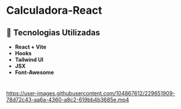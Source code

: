 # Calculadora-React 
## 🚀 Tecnologias Utilizadas
 * **React + Vite**
 * **Hooks** 
 * **Tailwind UI** 
 * **JSX**
 * **Font-Awesome**
#

https://user-images.githubusercontent.com/104867612/229651909-78d72c43-aa6a-4360-a8c2-619bb4b3685e.mp4

